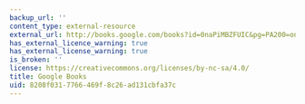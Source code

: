 ```yaml
---
backup_url: ''
content_type: external-resource
external_url: http://books.google.com/books?id=0naPiMBZFUIC&pg=PA200=onepage
has_external_licence_warning: true
has_external_license_warning: true
is_broken: ''
license: https://creativecommons.org/licenses/by-nc-sa/4.0/
title: Google Books
uid: 8208f031-7766-469f-8c26-ad131cbfa37c
---
```

